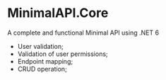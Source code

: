 # MinimalAPI.Core
A complete and functional Minimal API using .NET 6

* User validation;
* Validation of user permissions;
* Endpoint mapping;
* CRUD operation;
